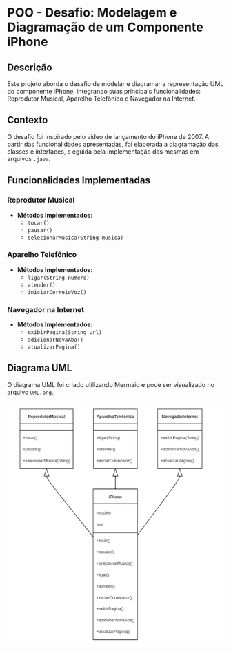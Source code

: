 # POO - Desafio: Modelagem e Diagramação de um Componente iPhone

## Descrição

Este projeto aborda o desafio de modelar e diagramar a representação UML do componente iPhone, 
integrando suas principais funcionalidades: Reprodutor Musical, Aparelho Telefônico e Navegador 
na Internet.

## Contexto

O desafio foi inspirado pelo vídeo de lançamento do iPhone de 2007. A partir das 
funcionalidades apresentadas, foi elaborada a diagramação das classes e interfaces, s
eguida pela implementação das mesmas em arquivos `.java`.

## Funcionalidades Implementadas

### Reprodutor Musical
- **Métodos Implementados:**
    - `tocar()`
    - `pausar()`
    - `selecionarMusica(String musica)`

### Aparelho Telefônico
- **Métodos Implementados:**
    - `ligar(String numero)`
    - `atender()`
    - `iniciarCorreioVoz()`

### Navegador na Internet
- **Métodos Implementados:**
    - `exibirPagina(String url)`
    - `adicionarNovaAba()`
    - `atualizarPagina()`

## Diagrama UML

O diagrama UML foi criado utilizando Mermaid e pode ser visualizado no arquivo `UML.png`.


  ![UML.png](UML.png)
